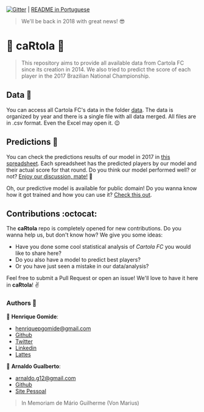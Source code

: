 

[![Gitter](https://img.shields.io/gitter/room/nwjs/nw.js.svg)](https://gitter.im/caRtola-R/Lobby?utm_source=share-link&utm_medium=link&utm_campaign=share-link) | [README in Portuguese](README.md)

> We'll be back in 2018 with great news! :sunglasses:

# :tophat: caRtola :tophat:

> This repository aims to provide all available data from Cartola FC since its creation in 2014. We also tried to predict the score of each player in the 2017 Brazilian National Championship.

## Data :memo:
You can access all Cartola FC's data in the folder [data](data/). The data is organized by year and there is a single file with all data merged. All files are in .csv format. Even the Excel may open it. :wink:

## Predictions :dart:

You can check the predictions results of our model in 2017 in [this spreadsheet](https://docs.google.com/spreadsheets/d/1knS8pE-JtIaeilUcjI_grIKBeox94QWAuMGKlfCfQSk/edit?usp=sharing). Each spreadsheet has the predicted players by our model and their actual score for that round. Do you think our model performed well? or not? [Enjoy our discussion, mate!](https://github.com/henriquepgomide/caRtola/issues/33)  :speech_balloon:

Oh, our predictive model is available for public domain! Do you wanna know how it got trained and how you can use it? [Check this out](src/python/Análise%20dos%20Dados.ipynb).

## Contributions :octocat:

The __caRtola__ repo is completely opened for new contributions. Do you wanna help us, but don't know how? We give you some ideas:

- Have you done some cool statistical analysis of _Cartola FC_  you would like to share here?
- Do you also have a model to predict best players?
- Or you have just seen a mistake in our data/analysis?

Feel free to submit a Pull Request or open an issue! We'll love to have it here in __caRtola__! :v:

### Authors :busts_in_silhouette:

:bust_in_silhouette: __Henrique Gomide__:

* henriquepgomide@gmail.com
* [Github](https://github.com/henriquepgomide)
* [Twitter](https://twitter.com/hpgomide)
* [Linkedin](https://www.linkedin.com/in/hpgomide/)
* [Lattes](http://lattes.cnpq.br/6230665865154742)

:bust_in_silhouette: __Arnaldo Gualberto__:

* arnaldo.g12@gmail.com
* [Github](https://github.com/arnaldog12)
* [Site Pessoal](http://arnaldogualberto.com)

> In Memoriam de Mário Guilherme (Von Marius)
